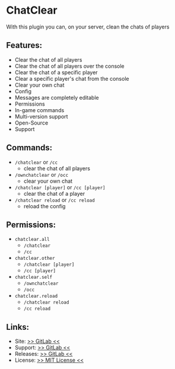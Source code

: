 # ChatClear
With this plugin you can, on your server, clean the chats of players

## Features:
- Clear the chat of all players
- Clear the chat of all players over the console
- Clear the chat of a specific player
- Clear a specific player's chat from the console
- Clear your own chat
- Config
- Messages are completely editable
- Permissions
- In-game commands
- Multi-version support
- Open-Source
- Support

## Commands:
- `/chatclear` or `/cc`
	- clear the chat of all players
- `/ownchatclear` or `/occ`
	- clear your own chat
- `/chatclear [player]` or `/cc [player]`
	- clear the chat of a player
- `/chatclear reload` or `/cc reload`
	- reload the config

## Permissions:
- `chatclear.all`
	- `/chatclear`
	- `/cc`
- `chatclear.other`
	- `/chatclear [player]`
	- `/cc [player]`
- `chatclear.self`
	- `/ownchatclear`
	- `/occ`
- `chatclear.reload`
	- `/chatclear reload`
	- `/cc reload`

## Links:
- Site: [>> GitLab <<](https://gitlab.com/hampoelz/ChatClear)
- Support: [>> GitLab <<](https://gitlab.com/hampoelz/ChatClear/issues)
- Releases: [>> GitLab <<](https://gitlab.com/hampoelz/ChatClear/tags)
- License: [>> MIT License <<](https://gitlab.com/hampoelz/ChatClear/blob/master/LICENSE)
